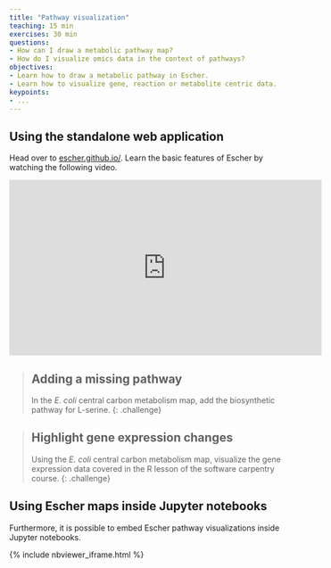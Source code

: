 ```yaml
---
title: "Pathway visualization"
teaching: 15 min
exercises: 30 min
questions:
- How can I draw a metabolic pathway map?
- How do I visualize omics data in the context of pathways?
objectives:
- Learn how to draw a metabolic pathway in Escher.
- Learn how to visualize gene, reaction or metabolite centric data.
keypoints:
- ...
---
```


## Using the standalone web application

Head over to [escher.github.io/](https://escher.github.io/). Learn the basic features of Escher by watching the following video.

<iframe width="560" height="315" src="https://www.youtube.com/embed/qUipX-xzZjQ" frameborder="0" allowfullscreen></iframe>


> ## Adding a missing pathway
>
> In the _E. coli_ central carbon metabolism map, add the biosynthetic pathway for L-serine.
{: .challenge}

> ## Highlight gene expression changes
>
> Using the _E. coli_ central carbon metabolism map, visualize the gene expression data covered in the R lesson of the software carpentry course.
{: .challenge}

## Using Escher maps inside Jupyter notebooks

Furthermore, it is possible to embed Escher pathway visualizations inside Jupyter notebooks.


{% include nbviewer_iframe.html %}
